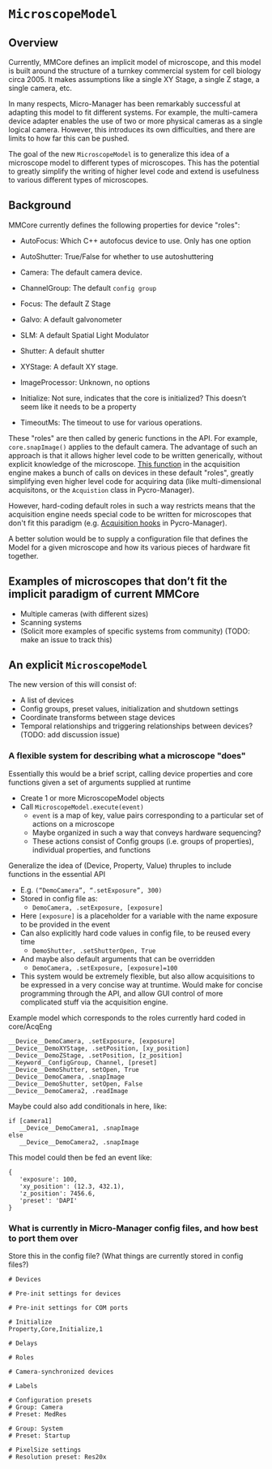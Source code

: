 # `MicroscopeModel`

## Overview

Currently, MMCore defines an implicit model of microscope, and this model is built around the structure of a turnkey commercial system for cell biology circa 2005. It makes assumptions like a single XY Stage, a single Z stage, a single camera, etc.

In many respects, Micro-Manager has been remarkably successful at adapting this model to fit different systems. For example, the multi-camera device adapter enables the use of two or more physical cameras as a single logical camera. However, this introduces its own difficulties, and there are limits to how far this can be pushed.

The goal of the new `MicroscopeModel` is to generalize this idea of a microscope model to different types of microscopes. This has the potential to greatly simplify the writing of higher level code and extend is usefulness to various different types of microscopes.


## Background
MMCore currently defines the following properties for device "roles":

* AutoFocus: Which C++ autofocus device to use. Only has one option
* AutoShutter: True/False for whether to use autoshuttering
* Camera: The default camera device.
* ChannelGroup: The default `config group` 
* Focus: The default Z Stage
* Galvo: A default galvonometer
* SLM: A default Spatial Light Modulator
* Shutter: A default shutter
* XYStage: A default XY stage.
* ImageProcessor: Unknown, no options

 * Initialize: Not sure, indicates that the core is initialized? This doesn’t seem like it needs to be a property
 * TimeoutMs: The timeout to use for various operations.

These "roles" are then called by generic functions in the API. For example, `core.snapImage()` applies to the default camera. The advantage of such an approach is that it allows higher level code to be written generically, without explicit knowledge of the microscope. [This function](https://github.com/micro-manager/AcqEngJ/blob/c2ef88e98b2baf4117d3422fca3a6a37204e1c6d/src/main/java/org/micromanager/acqj/internal/acqengj/Engine.java#L410) in the acquisition engine makes a bunch of calls on devices in these default "roles", greatly simplifying even higher level code for acquiring data (like multi-dimensional acquisitons, or the `Acquistion` class in Pycro-Manager).

However, hard-coding default roles in such a way restricts means that the acquisition engine needs special code to be written for microscopes that don't fit this paradigm (e.g. [Acquisition hooks](https://pycro-manager.readthedocs.io/en/latest/acq_hooks.html) in Pycro-Manager).

A better solution would be to supply a configuration file that defines the Model for a given microscope and how its various pieces of hardware fit together.


## Examples of microscopes that don’t fit the implicit paradigm of current MMCore
* Multiple cameras (with different sizes)
* Scanning systems
* (Solicit more examples of specific systems from community) (TODO: make an issue to track this)


## An explicit `MicroscopeModel`

The new version of this will consist of:

* A list of devices
* Config groups, preset values, initialization and shutdown settings
* Coordinate transforms between stage devices 
* Temporal relationships and triggering relationships between devices? (TODO: add discussion issue)


### A flexible system for describing what a microscope "does"

Essentially this would be a brief script, calling device properties and core functions given a set of arguments supplied at runtime

* Create 1 or more MicroscopeModel objects
* Call `MicroscopeModel.execute(event)`
  * `event` is a map of key, value pairs corresponding to a particular set of actions on a microscope
   * Maybe organized in such a way that conveys hardware sequencing? 
   * These actions consist of Config groups (i.e. groups of properties), individual properties, and functions 

Generalize the idea of (Device, Property, Value) thruples to include functions in the essential API
  * E.g. `(“DemoCamera”, “.setExposure”, 300)`
* Stored in config file as: 
  * `DemoCamera, .setExposure, [exposure]`
* Here `[exposure]` is a placeholder for a variable with the name exposure to be provided in the event
* Can also explicitly hard code values in config file, to be reused every time
  * `DemoShutter, .setShutterOpen, True`
* And maybe also default arguments that can be overridden
  * `DemoCamera, .setExposure, [exposure]=100`
* This system would be extremely flexible, but also allow acquisitions to be expressed in a very concise way at truntime. Would make for concise programming through the API, and allow GUI control of more complicated stuff via the acquisition engine.

Example model which corresponds to the roles currently hard coded in core/AcqEng

```
__Device__DemoCamera, .setExposure, [exposure]
__Device__DemoXYStage, .setPosition, [xy_position] 
__Device__DemoZStage, .setPosition, [z_position]
__Keyword__ConfigGroup, Channel, [preset]  
__Device__DemoShutter, setOpen, True
__Device__DemoCamera, .snapImage
__Device__DemoShutter, setOpen, False
__Device__DemoCamera2, .readImage
```

Maybe could also add conditionals in here, like:

```
if [camera1]
   __Device__DemoCamera1, .snapImage
else 
   __Device__DemoCamera2, .snapImage
```


This model could then be fed an event like:

```
{
   'exposure': 100,
   'xy_position': (12.3, 432.1),
   'z_position': 7456.6,
   'preset': 'DAPI'
}

```



### What is currently in Micro-Manager config files, and how best to port them over

Store this in the config file? (What things are currently stored in config files?)

```
# Devices

# Pre-init settings for devices

# Pre-init settings for COM ports

# Initialize
Property,Core,Initialize,1

# Delays

# Roles

# Camera-synchronized devices

# Labels

# Configuration presets
# Group: Camera
# Preset: MedRes

# Group: System
# Preset: Startup

# PixelSize settings
# Resolution preset: Res20x
```
